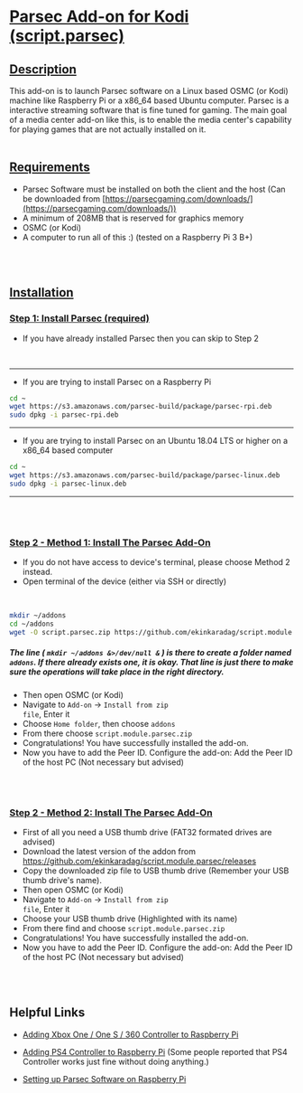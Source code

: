 # <u>Parsec Add-on for Kodi (script.parsec)</u>

## <u>Description</u>

This add-on is to launch Parsec software on a Linux based OSMC (or Kodi) machine like Raspberry Pi or a x86_64 based Ubuntu computer. Parsec is a interactive streaming software that is fine tuned for gaming. The main goal of a media center add-on like this, is to enable the media center's capability for playing games that are not actually installed on it.
<br>
<br>

## <u>Requirements</u>

- Parsec Software must be installed on both the client and the host (Can be downloaded from [https://parsecgaming.com/downloads/](https://parsecgaming.com/downloads/))
- A minimum of 208MB that is reserved for graphics memory
- OSMC (or Kodi)
- A computer to run all of this :) (tested on a Raspberry Pi 3 B+)
<br>
<br>

## <u>Installation</u>

### <u>Step 1: Install Parsec (required)</u>


- If you have already installed Parsec then you can skip to Step 2

<br>


---
- If you are trying to install Parsec on a Raspberry Pi

```bash
cd ~
wget https://s3.amazonaws.com/parsec-build/package/parsec-rpi.deb
sudo dpkg -i parsec-rpi.deb
```
---

- If you are trying to install Parsec on an Ubuntu 18.04 LTS or higher on a 
x86_64 based computer

```bash
cd ~
wget https://s3.amazonaws.com/parsec-build/package/parsec-linux.deb
sudo dpkg -i parsec-linux.deb
```
---
<br>
<br>

### <u>Step 2 - Method 1: Install The Parsec Add-On</u>

- If you do not have access to device's terminal, please choose Method 2 instead.
- Open terminal of the device (either via SSH or directly)
<br>

```bash
mkdir ~/addons
cd ~/addons
wget -O script.parsec.zip https://github.com/ekinkaradag/script.module.parsec/archive/master.zip
```
##### The line ( <code>mkdir ~/addons &>/dev/null &</code> ) is there to create a folder named <code>addons</code>. If there already exists one, it is okay. That line is just there to make sure the operations will take place in the right directory.

- Then open OSMC (or Kodi)
- Navigate to <code>Add-on</code> -> <code>Install from zip file</code>, Enter it
- Choose <code>Home folder</code>, then choose <code>addons</code>
- From there choose <code>script.module.parsec.zip</code>
- Congratulations! You have successfully installed the add-on.
- Now you have to add the Peer ID. Configure the add-on: Add the Peer ID of the host PC (Not necessary but advised)
<br>
<br>

### <u>Step 2 - Method 2: Install The Parsec Add-On</u>

- First of all you need a USB thumb drive (FAT32 formated drives are advised) 
- Download the latest version of the addon from https://github.com/ekinkaradag/script.module.parsec/releases
- Copy the downloaded zip file to USB thumb drive (Remember your USB thumb drive's name).
- Then open OSMC (or Kodi)
- Navigate to <code>Add-on</code> -> <code>Install from zip file</code>, Enter it
- Choose your USB thumb drive (Highlighted with its name)
- From there find and choose <code>script.module.parsec.zip</code>
- Congratulations! You have successfully installed the add-on.
- Now you have to add the Peer ID. Configure the add-on: Add the Peer ID of the host PC (Not necessary but advised)
<br>
<br>

## Helpful Links

- [Adding Xbox One / One S / 360 Controller to Raspberry Pi](https://pimylifeup.com/xbox-controllers-raspberry-pi/)

- [Adding PS4 Controller to Raspberry Pi](https://pimylifeup.com/raspberry-pi-playstation-controllers/) (Some people reported that PS4 Controller works just fine without doing anything.)

- [Setting up Parsec Software on Raspberry Pi](https://support.parsecgaming.com/hc/en-us/articles/115002699012-Setting-Up-On-Raspberry-Pi-Raspbian)



